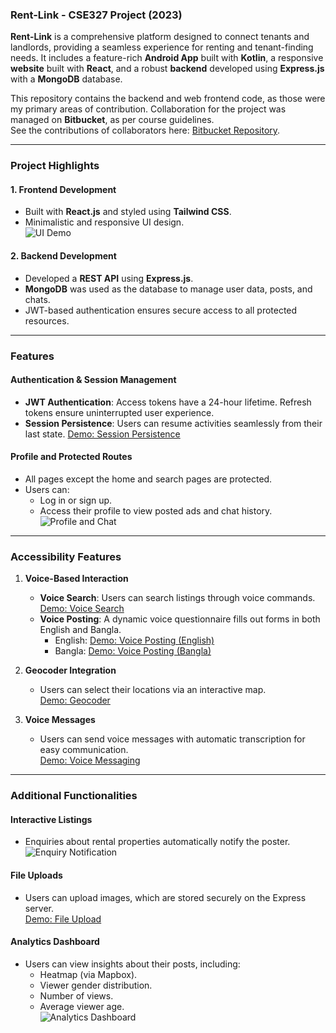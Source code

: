 ### Rent-Link - CSE327 Project (2023)

**Rent-Link** is a comprehensive platform designed to connect tenants and landlords, providing a seamless experience for renting and tenant-finding needs. It includes a feature-rich **Android App** built with **Kotlin**, a responsive **website** built with **React**, and a robust **backend** developed using **Express.js** with a **MongoDB** database.

This repository contains the backend and web frontend code, as those were my primary areas of contribution. Collaboration for the project was managed on **Bitbucket**, as per course guidelines.  
See the contributions of collaborators here: [Bitbucket Repository](https://bitbucket.org/cse327-1-nbm/cse327_1_se/).

---

### Project Highlights

#### 1. **Frontend Development**
- Built with **React.js** and styled using **Tailwind CSS**.
- Minimalistic and responsive UI design.  
  ![UI Demo](https://github.com/confusedOrca/Rent-Link/assets/163755962/0d5c63e6-d7e2-4deb-bcec-0f89d8d60bd6)

#### 2. **Backend Development**
- Developed a **REST API** using **Express.js**.
- **MongoDB** was used as the database to manage user data, posts, and chats.
- JWT-based authentication ensures secure access to all protected resources.

---

### Features

#### Authentication & Session Management
- **JWT Authentication**: Access tokens have a 24-hour lifetime. Refresh tokens ensure uninterrupted user experience.
- **Session Persistence**: Users can resume activities seamlessly from their last state. 
  [Demo: Session Persistence](https://github.com/confusedOrca/Rent-Link/assets/163755962/4a1c9434-6baa-44cd-9618-af97ba763956) <!-- this is a video -->

#### Profile and Protected Routes
- All pages except the home and search pages are protected.
- Users can:
  - Log in or sign up.
  - Access their profile to view posted ads and chat history.  
  ![Profile and Chat](https://github.com/confusedOrca/Rent-Link/assets/163755962/ac0e8d48-0d2c-4cdf-a88f-2b863c0e953a)

---

### Accessibility Features

1. **Voice-Based Interaction**
   - **Voice Search**: Users can search listings through voice commands.  
     [Demo: Voice Search](https://github.com/confusedOrca/Rent-Link/assets/163755962/ad6b2d93-6964-4525-94ac-18b94e1faeaa) <!-- this is a video -->
   - **Voice Posting**: A dynamic voice questionnaire fills out forms in both English and Bangla. 
     - English: [Demo: Voice Posting (English)](https://github.com/confusedOrca/Rent-Link/assets/163755962/ba31e522-1b1a-418d-8c0a-a6165110effc)  <!-- this is a video -->
     - Bangla: [Demo: Voice Posting (Bangla)](https://github.com/confusedOrca/Rent-Link/assets/163755962/56c0d9e9-1e37-457c-94d3-4d4ab4d295f5) <!-- this is a video -->

2. **Geocoder Integration**  
   - Users can select their locations via an interactive map.  
     [Demo: Geocoder](https://github.com/confusedOrca/Rent-Link/assets/163755962/812a2c0d-7d69-4cd9-bb16-354e08a39ff5) <!-- this is a video -->

3. **Voice Messages**  
   - Users can send voice messages with automatic transcription for easy communication.  
     [Demo: Voice Messaging](https://github.com/confusedOrca/Rent-Link/assets/163755962/0fd28cf4-76c7-4b8f-8157-2019d08525c4) <!-- this is a video -->

---

### Additional Functionalities

#### Interactive Listings
- Enquiries about rental properties automatically notify the poster.
  ![Enquiry Notification](https://github.com/confusedOrca/Rent-Link/assets/163755962/bcfbe0bf-7e06-47b9-8ee8-93eabd470501)

#### File Uploads
- Users can upload images, which are stored securely on the Express server.  
  [Demo: File Upload](https://github.com/confusedOrca/Rent-Link/assets/163755962/6d50e667-c3b1-4fe6-973b-a1abb6b6a294) <!-- this is a video -->

#### Analytics Dashboard
- Users can view insights about their posts, including:
  - Heatmap (via Mapbox).
  - Viewer gender distribution.
  - Number of views.
  - Average viewer age.  
  ![Analytics Dashboard](https://github.com/confusedOrca/Rent-Link/assets/163755962/39b6470d-0a27-4cf9-8f1c-20bacb60277e)
